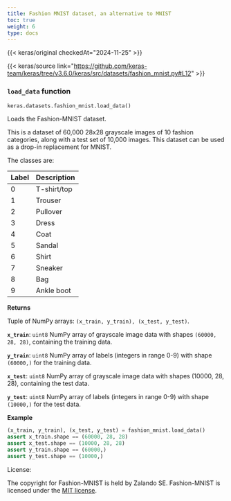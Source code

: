 ```yaml
---
title: Fashion MNIST dataset, an alternative to MNIST
toc: true
weight: 6
type: docs
---
```


{{< keras/original checkedAt="2024-11-25" >}}

{{< keras/source link="https://github.com/keras-team/keras/tree/v3.6.0/keras/src/datasets/fashion_mnist.py#L12" >}}

### `load_data` function

```python
keras.datasets.fashion_mnist.load_data()
```

Loads the Fashion-MNIST dataset.

This is a dataset of 60,000 28x28 grayscale images of 10 fashion categories,
along with a test set of 10,000 images. This dataset can be used as
a drop-in replacement for MNIST.

The classes are:

| Label | Description |
| ----- | ----------- |
| 0     | T-shirt/top |
| 1     | Trouser     |
| 2     | Pullover    |
| 3     | Dress       |
| 4     | Coat        |
| 5     | Sandal      |
| 6     | Shirt       |
| 7     | Sneaker     |
| 8     | Bag         |
| 9     | Ankle boot  |

**Returns**

Tuple of NumPy arrays: `(x_train, y_train), (x_test, y_test)`.

**`x_train`**: `uint8` NumPy array of grayscale image data with shapes
`(60000, 28, 28)`, containing the training data.

**`y_train`**: `uint8` NumPy array of labels (integers in range 0-9)
with shape `(60000,)` for the training data.

**`x_test`**: `uint8` NumPy array of grayscale image data with shapes
(10000, 28, 28), containing the test data.

**`y_test`**: `uint8` NumPy array of labels (integers in range 0-9)
with shape `(10000,)` for the test data.

**Example**

```python
(x_train, y_train), (x_test, y_test) = fashion_mnist.load_data()
assert x_train.shape == (60000, 28, 28)
assert x_test.shape == (10000, 28, 28)
assert y_train.shape == (60000,)
assert y_test.shape == (10000,)
```

License:

The copyright for Fashion-MNIST is held by Zalando SE.
Fashion-MNIST is licensed under the [MIT license](https://github.com/zalandoresearch/fashion-mnist/blob/master/LICENSE).

